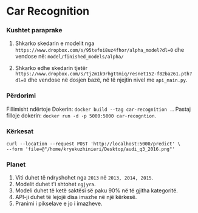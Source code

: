 # Car Recognition

### Kushtet paraprake
1. Shkarko skedarin e modelit nga `https://www.dropbox.com/s/95tefoi8uz4fhor/alpha_model?dl=0`
dhe vendose në: `model/finished_models/alpha/`

2. Shkarko edhe skedarin tjetër `https://www.dropbox.com/s/tj2m1k9rhgttmiq/resnet152-f82ba261.pth?dl=0`
dhe vendose në dosjen bazë, në të njejtin nivel me `api_main.py`.

### Përdorimi
Fillimisht ndërtoje Dokerin: `docker build --tag car-recognition .`.
Pastaj filloje dokerin: `docker run -d -p 5000:5000 car-recogntion`.

### Kërkesat

```curl
curl --location --request POST 'http://localhost:5000/predict' \
--form 'file=@"/home/kryekuzhinieri/Desktop/audi_q3_2016.png"'
```

### Planet

1. Viti duhet të ndryshohet nga `2013` në `2013, 2014, 2015`.
2. Modelit duhet t'i shtohet `ngjyra`.
3. Modeli duhet të ketë saktësi së paku 90% në të gjitha kategoritë.
4. API-ji duhet të lejojë disa imazhe në një kërkesë.
5. Pranimi i pikselave e jo i imazheve.
